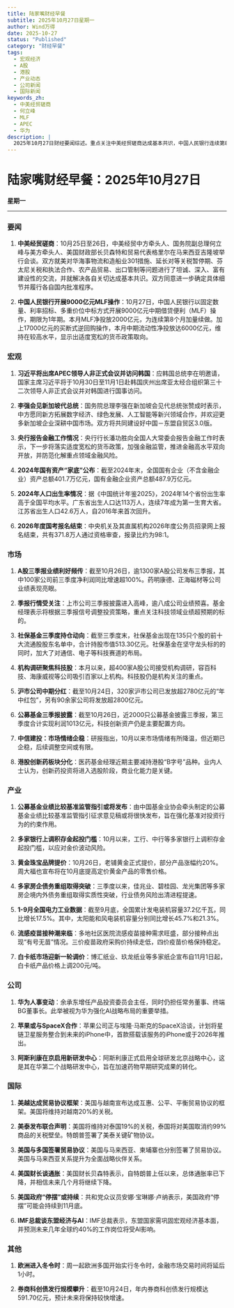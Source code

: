 ```yaml
---
title: 陆家嘴财经早餐
subtitle: 2025年10月27日星期一
author: Wind万得
date: 2025-10-27
status: "Published"
category: "财经早餐"
tags:
  - 宏观经济
  - A股
  - 港股
  - 产业动态
  - 公司新闻
  - 国际新闻
keywords_zh:
  - 中美经贸磋商
  - 何立峰
  - MLF
  - APEC
  - 华为
description: |
  2025年10月27日财经要闻综述。重点关注中美经贸磋商达成基本共识，中国人民银行连续第8个月加量续做MLF，以及A股三季报业绩、华为人事变动、苹果与SpaceX合作传闻等市场与产业动态。
---
```

# 陆家嘴财经早餐：2025年10月27日

**星期一**

---

### 要闻

1.  **中美经贸磋商**：10月25日至26日，中美经贸中方牵头人、国务院副总理何立峰与美方牵头人、美国财政部长贝森特和贸易代表格里尔在马来西亚吉隆坡举行会谈。双方就美对华海事物流和造船业301措施、延长对等关税暂停期、芬太尼关税和执法合作、农产品贸易、出口管制等问题进行了坦诚、深入、富有建设性的交流，并就解决各自关切达成基本共识。双方同意进一步确定具体细节并履行各自国内批准程序。

2.  **中国人民银行开展9000亿元MLF操作**：10月27日，中国人民银行以固定数量、利率招标、多重价位中标方式开展9000亿元中期借贷便利（MLF）操作，期限为1年期。本月MLF净投放2000亿元，为连续第8个月加量续做。加上17000亿元的买断式逆回购操作，本月中期流动性净投放达6000亿元，维持在较高水平，显示出适度宽松的货币政策取向。

### 宏观

1.  **习近平将出席APEC领导人非正式会议并访问韩国**：应韩国总统李在明邀请，国家主席习近平将于10月30日至11月1日赴韩国庆州出席亚太经合组织第三十二次领导人非正式会议并对韩国进行国事访问。

2.  **李强会见新加坡代总统**：国务院总理李强在新加坡会见代总统张赞成时表示，中方愿同新方拓展数字经济、绿色发展、人工智能等新兴领域合作，并欢迎更多新加坡企业深耕中国市场。双方将共同建设好中国－东盟自贸区3.0版。

3.  **央行报告金融工作情况**：央行行长潘功胜向全国人大常委会报告金融工作时表示，下一步将落实适度宽松的货币政策，加强金融监管，推进金融高水平双向开放，并防范化解重点领域金融风险。

4.  **2024年国有资产“家底”公布**：截至2024年末，全国国有企业（不含金融企业）资产总额401.7万亿元，国有金融企业资产总额487.9万亿元。

5.  **2024年人口出生率情况**：据《中国统计年鉴2025》，2024年14个省份出生率高于全国平均水平。广东省出生人口达113万人，连续7年成为第一生育大省。江苏省出生人口42.6万人，自2016年来首次回升。

6.  **2026年度国考报名结束**：中央机关及其直属机构2026年度公务员招录网上报名结束，共有371.8万人通过资格审查，报录比约为98:1。

### 市场

1.  **A股三季报业绩利好频传**：截至10月26日，逾1300家A股公司发布三季报，其中100家公司前三季度净利润同比增速超100%。药明康德、正海磁材等公司业绩表现亮眼。

2.  **季报行情受关注**：上市公司三季报披露进入高峰，逾八成公司业绩预喜。基金经理表示将根据三季报信号调整投资策略，重点关注科技领域业绩超预期的标的。

3.  **社保基金三季度持仓动向**：截至三季度末，社保基金出现在135只个股的前十大流通股股东名单中，合计持股市值513.30亿元。社保基金在坚守龙头标的的同时，加大了对通信、电子等科技赛道的布局。

4.  **机构调研聚焦科技股**：本月以来，超400家A股公司接受机构调研，容百科技、海康威视等公司吸引百家以上机构。科技股仍是机构关注的重点。

5.  **沪市公司中期分红**：截至10月24日，320家沪市公司已发放超2780亿元的“年中红包”，另有90余家公司将发放超2800亿元。

6.  **公募基金三季报披露**：截至10月26日，近2000只公募基金披露三季报，第三季度合计实现利润1013亿元，科技创新资产仍是主要配置方向。

7.  **中信建投：市场情绪企稳**：研报指出，10月以来市场情绪有所降温，但近期已企稳，后续调整空间或有限。

8.  **港股创新药板块分化**：医药基金经理近期主要减持港股“B字号”品种。业内人士认为，创新药投资将进入选股阶段，商业化能力是关键。

### 产业

1.  **公募基金业绩比较基准监管指引或将发布**：由中国基金业协会牵头制定的公募基金业绩比较基准监管指引征求意见稿或将很快发布，旨在强化基准对投资行为的约束作用。

2.  **多家银行上调积存金起投门槛**：10月以来，工行、中行等多家银行上调积存金起投门槛，以应对金价波动风险。

3.  **黄金珠宝品牌提价**：10月26日，老铺黄金正式提价，部分产品涨幅约20%。周大福也宣布将在10月底提高定价黄金产品的零售价格。

4.  **多家房企债务重组取得突破**：三季度以来，佳兆业、碧桂园、龙光集团等多家房企境内外债务重组取得实质性突破，行业债务风险出清进程提速。

5.  **1-9月全国电力工业数据**：截至9月底，全国累计发电装机容量37.2亿千瓦，同比增长17.5%。其中，太阳能和风电装机容量分别同比增长45.7%和21.3%。

6.  **流感疫苗接种潮来临**：多地社区医院流感疫苗接种需求旺盛，部分接种点出现“有号无苗”情况。三价疫苗政府采购价持续走低，四价疫苗价格保持稳定。

7.  **白卡纸市场迎新一轮调价**：博汇纸业、玖龙纸业等多家纸企宣布自11月1日起，白卡纸产品价格上调200元/吨。

### 公司

1.  **华为人事变动**：余承东增任产品投资委员会主任，同时仍担任常务董事、终端BG董事长。此举被视为华为强化AI战略布局的重要举措。

2.  **苹果或与SpaceX合作**：苹果公司正与埃隆·马斯克的SpaceX洽谈，计划将星链卫星服务整合到未来的iPhone中，首款搭载该服务的iPhone或于2026年推出。

3.  **阿斯利康在京启用新研发中心**：阿斯利康正式启用全球研发北京战略中心，这是其在华第二个战略研发中心，旨在加速药物早期研究成果的转化。

### 国际

1.  **美越达成贸易协议框架**：美国与越南宣布达成互惠、公平、平衡贸易协议的框架。美国将维持对越南20%的关税。

2.  **美泰发布联合声明**：美国将维持对泰国19%的关税，泰国将对美国取消约99%商品的关税壁垒。特朗普签署了美泰关键矿物协议。

3.  **美国与多国签署贸易协议**：美国与马来西亚、柬埔寨也分别签署了贸易协议。美国与马来西亚关系提升为全面战略伙伴关系。

4.  **美国财长谈通胀**：美国财长贝森特表示，自特朗普上任以来，总体通胀率已下降，并相信未来几个月将继续下降。

5.  **美国政府“停摆”或持续**：共和党众议员安娜·宝琳娜·卢纳表示，美国政府“停摆”可能会持续到11月底。

6.  **IMF总裁谈东盟经济与AI**：IMF总裁表示，东盟国家需巩固宏观经济基本面，并预测未来几年全球约40%的工作岗位将受AI影响。

### 其他

1.  **欧洲进入冬令时**：周一起欧洲多国开始实行冬令时，金融市场交易时间将延后1小时。

2.  **券商科创债发行规模攀升**：截至10月24日，年内券商科创债发行规模达591.70亿元，预计未来将保持较快增速。
